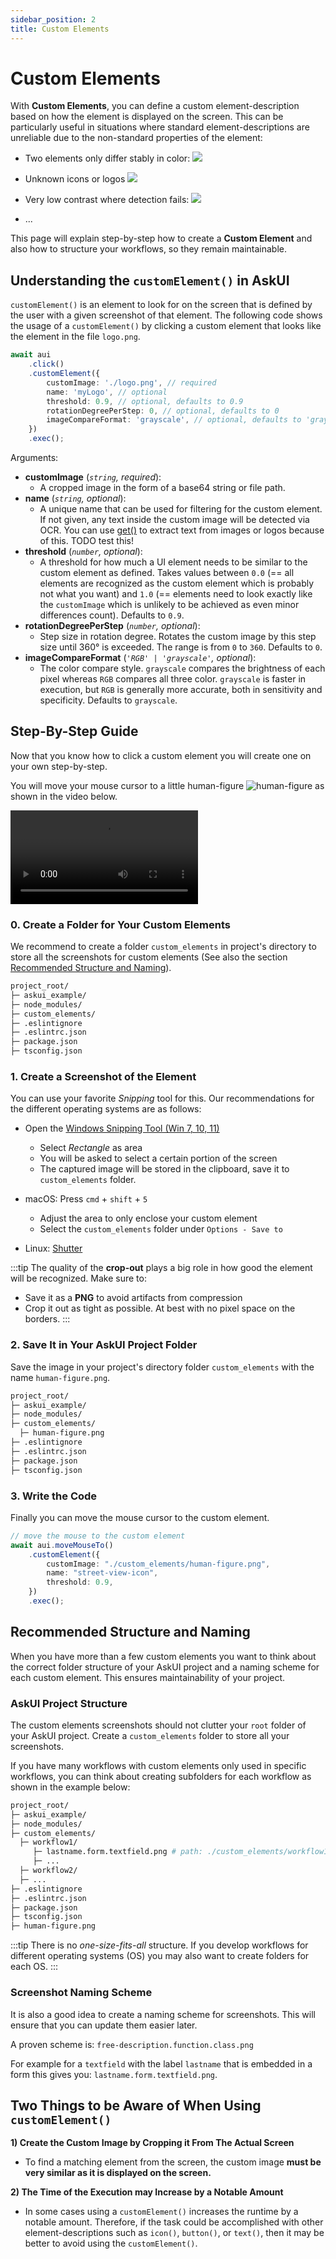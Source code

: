 ```yaml
---
sidebar_position: 2
title: Custom Elements
---
```


# Custom Elements

With **Custom Elements**, you can define a custom element-description based on how the element is displayed on the screen. This can be particularly useful in situations where standard element-descriptions are unreliable due to the non-standard properties of the element:


* Two elements only differ stably in color:
![](images/custom-elements-buttons-differ-in-color.png)

* Unknown icons or logos
![](images/custom-elements-icon-not-recognized.png)

* Very low contrast where detection fails:
![](images/custom-elements-button-not-recognized.png)

* ...

This page will explain step-by-step how to create a **Custom Element** and also how to structure your workflows, so they remain maintainable.

## Understanding the `customElement()` in AskUI
`customElement()` is an element to look for on the screen that is defined by the user with a given screenshot of that element. The following code shows the usage of a `customElement()` by clicking a custom element that looks like the element in the file `logo.png`.

```ts
await aui
    .click()
    .customElement({
        customImage: './logo.png', // required
        name: 'myLogo', // optional
        threshold: 0.9, // optional, defaults to 0.9
        rotationDegreePerStep: 0, // optional, defaults to 0
        imageCompareFormat: 'grayscale', // optional, defaults to 'grayscale'
    })
    .exec();
```

Arguments:
- **customImage** (*`string`, required*):
    - A cropped image in the form of a base64 string or file path.
- **name** (*`string`, optional*):
    - A unique name that can be used for filtering for the custom element. If not given, any text inside the custom image will be detected via OCR. You can use [get()](../../api/06-Getters/get.md) to extract text from images or logos because of this. TODO test this!
- **threshold** (*`number`, optional*):
    - A threshold for how much a UI element needs to be similar to the custom element as defined. Takes values between `0.0` (== all elements are recognized as the custom element which is probably not what you want) and `1.0` (== elements need to look exactly like the `customImage` which is unlikely to be achieved as even minor differences count). Defaults to `0.9`.
- **rotationDegreePerStep** (*`number`, optional*):
    - Step size in rotation degree. Rotates the custom image by this step size until 360° is exceeded. The range is from `0` to `360`. Defaults to `0`.
- **imageCompareFormat** (*`'RGB' | 'grayscale'`, optional*):
    - The color compare style. `grayscale` compares the brightness of each pixel whereas `RGB` compares all three color. `grayscale` is faster in execution, but `RGB` is generally more accurate, both in sensitivity and specificity. Defaults to `grayscale`.

## Step-By-Step Guide
Now that you know how to click a custom element you will create one on your own step-by-step.

You will move your mouse cursor to a little human-figure ![human-figure](images/street-view-human.png) as shown in the video below.

<video controls>
  <source src="https://d2dnep8p8ldagm.cloudfront.net/assets/docs/blog_customElement_askui_google_street_view.mp4"/>
</video>

### 0. Create a Folder for Your Custom Elements
We recommend to create a folder `custom_elements` in project's directory to store all the screenshots for custom elements (See also the section [Recommended Structure and Naming](#recommended-structure-and-naming)).

```bash
project_root/
├─ askui_example/
├─ node_modules/
├─ custom_elements/
├─ .eslintignore
├─ .eslintrc.json
├─ package.json
├─ tsconfig.json
```

### 1. Create a Screenshot of the Element
You can use your favorite _Snipping_ tool for this. Our recommendations for the different operating systems are as follows:

* Open the [Windows Snipping Tool (Win 7, 10, 11)](https://support.microsoft.com/en-us/windows/use-snipping-tool-to-capture-screenshots-00246869-1843-655f-f220-97299b865f6b)
  * Select *Rectangle* as area
  * You will be asked to select a certain portion of the screen
  * The captured image will be stored in the clipboard, save it to `custom_elements` folder.

* macOS: Press `cmd` + `shift` + `5`
  * Adjust the area to only enclose your custom element
  * Select the `custom_elements` folder under `Options - Save to`

* Linux: [Shutter](https://shutter-project.org/)

:::tip
The quality of the __crop-out__ plays a big role in how good the element will be recognized. Make sure to:

* Save it as a __PNG__ to avoid artifacts from compression
* Crop it out as tight as possible. At best with no pixel space on the borders.
:::

### 2. Save It in Your AskUI Project Folder
Save the image in your project's directory folder `custom_elements` with the name `human-figure.png`.

```bash
project_root/
├─ askui_example/
├─ node_modules/
├─ custom_elements/
  ├─ human-figure.png
├─ .eslintignore
├─ .eslintrc.json
├─ package.json
├─ tsconfig.json
```

### 3. Write the Code
Finally you can move the mouse cursor to the custom element.

```typescript
// move the mouse to the custom element
await aui.moveMouseTo()
    .customElement({
        customImage: "./custom_elements/human-figure.png",
        name: "street-view-icon",
        threshold: 0.9,
    })
    .exec();
```

## Recommended Structure and Naming
When you have more than a few custom elements you want to think about the correct folder structure of your AskUI project and a naming scheme for each custom element. This ensures maintainability of your project.

### AskUI Project Structure
The custom elements screenshots should not clutter your `root` folder of your AskUI project. Create a `custom_elements` folder to store all your screenshots.

If you have many workflows with custom elements only used in specific workflows, you can think about creating subfolders for each workflow as shown in the example below:

```bash
project_root/
├─ askui_example/
├─ node_modules/
├─ custom_elements/
  ├─ workflow1/
     ├─ lastname.form.textfield.png # path: ./custom_elements/workflow1/lastname.form.textfield.png
     ├─ ...
  ├─ workflow2/
  ├─ ...
├─ .eslintignore
├─ .eslintrc.json
├─ package.json
├─ tsconfig.json
├─ human-figure.png
```

:::tip
There is no _one-size-fits-all_ structure. If you develop workflows for different operating systems (OS) you may also want to create folders for each OS.
:::

### Screenshot Naming Scheme
It is also a good idea to create a naming scheme for screenshots. This will ensure that you can update them easier later.

A proven scheme is: `free-description.function.class.png`

For example for a `textfield` with the label `lastname` that is embedded in a form this gives you: `lastname.form.textfield.png`.

## Two Things to be Aware of When Using `customElement()`

**1) Create the Custom Image by Cropping it From The Actual Screen**

- To find a matching element from the screen, the custom image **must be very similar as it is displayed on the screen.**

<!-- vale off -->
**2) The Time of the Execution may Increase by a Notable Amount**
<!-- vale on -->

- In some cases using a `customElement()` increases the runtime by a notable amount. Therefore, if the task could be accomplished with other element-descriptions such as `icon()`, `button()`, or `text()`, then it may be better to avoid using the `customElement()`.
